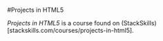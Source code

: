 #Projects in HTML5

*Projects in HTML5* is a course found on (StackSkills)[stackskills.com/courses/projects-in-html5].
